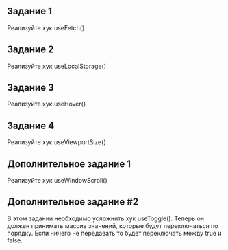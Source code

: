 ## Задание 1

Реализуйте хук useFetch()

## Задание 2

Реализуйте хук useLocalStorage()

## Задание 3

Реализуйте хук useHover()

## Задание 4

Реализуйте хук useViewportSize()

## Дополнительное задание 1

Реализуйте хук useWindowScroll()

## Дополнительное задание #2

В этом задании необходимо усложнить хук useToggle(). Теперь он должен принимать массив значений, которые будут переключаться по порядку. Если ничего не передавать то будет переключать между true и false.
